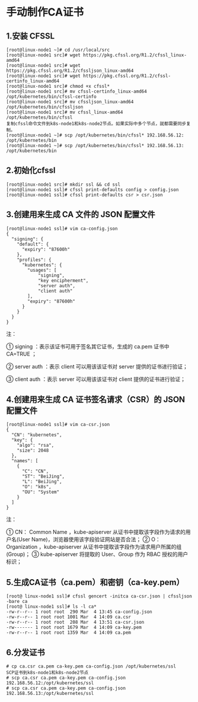 # 手动制作CA证书

## 1.安装 CFSSL
```
[root@linux-node1 ~]# cd /usr/local/src
[root@linux-node1 src]# wget https://pkg.cfssl.org/R1.2/cfssl_linux-amd64
[root@linux-node1 src]# wget https://pkg.cfssl.org/R1.2/cfssljson_linux-amd64
[root@linux-node1 src]# wget https://pkg.cfssl.org/R1.2/cfssl-certinfo_linux-amd64
[root@linux-node1 src]# chmod +x cfssl*
[root@linux-node1 src]# mv cfssl-certinfo_linux-amd64 /opt/kubernetes/bin/cfssl-certinfo
[root@linux-node1 src]# mv cfssljson_linux-amd64  /opt/kubernetes/bin/cfssljson
[root@linux-node1 src]# mv cfssl_linux-amd64  /opt/kubernetes/bin/cfssl
复制cfssl命令文件到k8s-node1和k8s-node2节点。如果实际中多个节点，就都需要同步复制。
[root@linux-node1 ~]# scp /opt/kubernetes/bin/cfssl* 192.168.56.12: /opt/kubernetes/bin
[root@linux-node1 ~]# scp /opt/kubernetes/bin/cfssl* 192.168.56.13: /opt/kubernetes/bin
```

## 2.初始化cfssl
```
[root@linux-node1 src]# mkdir ssl && cd ssl
[root@linux-node1 ssl]# cfssl print-defaults config > config.json
[root@linux-node1 ssl]# cfssl print-defaults csr > csr.json
```

## 3.创建用来生成 CA 文件的 JSON 配置文件
```
[root@linux-node1 ssl]# vim ca-config.json
{
  "signing": {
    "default": {
      "expiry": "87600h"
    },
    "profiles": {
      "kubernetes": {
        "usages": [
            "signing",
            "key encipherment",
            "server auth",
            "client auth"
        ],
        "expiry": "87600h"
      }
    }
  }
}
```

注：

① signing ：表示该证书可用于签名其它证书，生成的 ca.pem 证书中CA=TRUE ；

② server auth ：表示 client 可以用该该证书对 server 提供的证书进行验证；

③ client auth ：表示 server 可以用该该证书对 client 提供的证书进行验证；


## 4.创建用来生成 CA 证书签名请求（CSR）的 JSON 配置文件
```
[root@linux-node1 ssl]# vim ca-csr.json
{
  "CN": "kubernetes",
  "key": {
    "algo": "rsa",
    "size": 2048
  },
  "names": [
    {
      "C": "CN",
      "ST": "BeiJing",
      "L": "BeiJing",
      "O": "k8s",
      "OU": "System"
    }
  ]
}
```
注：

① CN： Common Name ，kube-apiserver 从证书中提取该字段作为请求的用户名(User Name)，浏览器使用该字段验证网站是否合法；
② O： Organization ，kube-apiserver 从证书中提取该字段作为请求用户所属的组(Group)；
③ kube-apiserver 将提取的 User、Group 作为 RBAC 授权的用户标识；


## 5.生成CA证书（ca.pem）和密钥（ca-key.pem）
```
[root@ linux-node1 ssl]# cfssl gencert -initca ca-csr.json | cfssljson -bare ca
[root@ linux-node1 ssl]# ls -l ca*
-rw-r--r-- 1 root root  290 Mar  4 13:45 ca-config.json
-rw-r--r-- 1 root root 1001 Mar  4 14:09 ca.csr
-rw-r--r-- 1 root root  208 Mar  4 13:51 ca-csr.json
-rw------- 1 root root 1679 Mar  4 14:09 ca-key.pem
-rw-r--r-- 1 root root 1359 Mar  4 14:09 ca.pem
```

## 6.分发证书
```
# cp ca.csr ca.pem ca-key.pem ca-config.json /opt/kubernetes/ssl
SCP证书到k8s-node1和k8s-node2节点
# scp ca.csr ca.pem ca-key.pem ca-config.json 192.168.56.12:/opt/kubernetes/ssl 
# scp ca.csr ca.pem ca-key.pem ca-config.json 192.168.56.13:/opt/kubernetes/ssl
```
